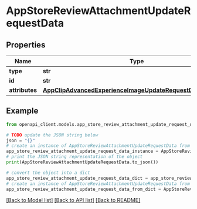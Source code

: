 # AppStoreReviewAttachmentUpdateRequestData


## Properties

Name | Type | Description | Notes
------------ | ------------- | ------------- | -------------
**type** | **str** |  | 
**id** | **str** |  | 
**attributes** | [**AppClipAdvancedExperienceImageUpdateRequestDataAttributes**](AppClipAdvancedExperienceImageUpdateRequestDataAttributes.md) |  | [optional] 

## Example

```python
from openapi_client.models.app_store_review_attachment_update_request_data import AppStoreReviewAttachmentUpdateRequestData

# TODO update the JSON string below
json = "{}"
# create an instance of AppStoreReviewAttachmentUpdateRequestData from a JSON string
app_store_review_attachment_update_request_data_instance = AppStoreReviewAttachmentUpdateRequestData.from_json(json)
# print the JSON string representation of the object
print(AppStoreReviewAttachmentUpdateRequestData.to_json())

# convert the object into a dict
app_store_review_attachment_update_request_data_dict = app_store_review_attachment_update_request_data_instance.to_dict()
# create an instance of AppStoreReviewAttachmentUpdateRequestData from a dict
app_store_review_attachment_update_request_data_from_dict = AppStoreReviewAttachmentUpdateRequestData.from_dict(app_store_review_attachment_update_request_data_dict)
```
[[Back to Model list]](../README.md#documentation-for-models) [[Back to API list]](../README.md#documentation-for-api-endpoints) [[Back to README]](../README.md)


